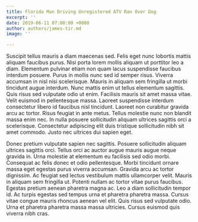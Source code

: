 ```yaml
---
title: Florida Man Driving Unregistered ATV Ran Over Dog
excerpt: ''
date: 2019-06-11 07:00:00 +0000
author: authors/james-tir.md
image: ''

---
```

Suscipit tellus mauris a diam maecenas sed. Felis eget nunc lobortis mattis aliquam faucibus purus. Nisi porta lorem mollis aliquam ut porttitor leo a diam. Elementum pulvinar etiam non quam lacus suspendisse faucibus interdum posuere. Purus in mollis nunc sed id semper risus. Viverra accumsan in nisl nisi scelerisque. Mauris in aliquam sem fringilla ut morbi tincidunt augue interdum. Nunc mattis enim ut tellus elementum sagittis. Quis risus sed vulputate odio ut enim. Facilisis mauris sit amet massa vitae. Velit euismod in pellentesque massa. Laoreet suspendisse interdum consectetur libero id faucibus nisl tincidunt. Laoreet non curabitur gravida arcu ac tortor. Risus feugiat in ante metus. Tellus molestie nunc non blandit massa enim nec. In nulla posuere sollicitudin aliquam ultrices sagittis orci a scelerisque. Consectetur adipiscing elit duis tristique sollicitudin nibh sit amet commodo. Justo nec ultrices dui sapien eget.

Donec pretium vulputate sapien nec sagittis. Posuere sollicitudin aliquam ultrices sagittis orci. Tellus orci ac auctor augue mauris augue neque gravida in. Urna molestie at elementum eu facilisis sed odio morbi. Consequat ac felis donec et odio pellentesque. Morbi tincidunt ornare massa eget egestas purus viverra accumsan. Gravida arcu ac tortor dignissim. Ac feugiat sed lectus vestibulum mattis ullamcorper velit. Mauris in aliquam sem fringilla ut. Potenti nullam ac tortor vitae purus faucibus. Egestas pretium aenean pharetra magna ac. Leo a diam sollicitudin tempor id. Ac turpis egestas sed tempus urna et pharetra pharetra massa. Cursus vitae congue mauris rhoncus aenean vel elit. Quis risus sed vulputate odio. Urna et pharetra pharetra massa massa ultricies. Cursus euismod quis viverra nibh cras.